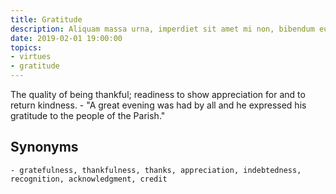 ```yaml
---
title: Gratitude
description: Aliquam massa urna, imperdiet sit amet mi non, bibendum euismod est.
date: 2019-02-01 19:00:00
topics: 
- virtues
- gratitude
---
```


The quality of being thankful; readiness to show appreciation for and to return kindness.
	- "A great evening was had by all and he expressed his gratitude to the people of the Parish."

## Synonyms
	- gratefulness, thankfulness, thanks, appreciation, indebtedness, recognition, acknowledgment, credit

